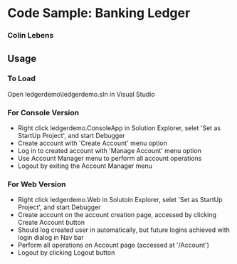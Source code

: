 # Code Sample: Banking Ledger

### Colin Lebens

## Usage

### To Load
Open ledgerdemo\ledgerdemo.sln in Visual Studio

### For Console Version 
- Right click ledgerdemo.ConsoleApp in Solution Explorer, selet 'Set as StartUp Project', and start Debugger
- Create account with 'Create Account' menu option 
- Log in to created account with 'Manage Account' menu option
- Use Account Manager menu to perform all account operations
- Logout by exiting the Account Manager menu

### For Web Version 
- Right click ledgerdemo.Web in Solutoin Explorer, selet 'Set as StartUp Project', and start Debugger
- Create account on the account creation page, accessed by clicking Create Account button
- Should log created user in automatically, but future logins achieved with login dialog in Nav bar
- Perform all operations on Account page (accessed at '/Account')
- Logout by clicking Logout button


